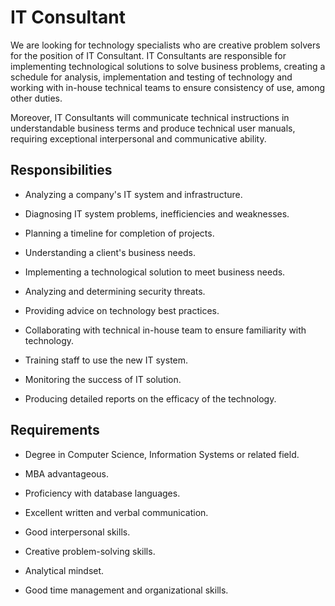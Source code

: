 # IT Consultant

We are looking for technology specialists who are creative problem solvers for the position of IT Consultant. IT Consultants are responsible for implementing technological solutions to solve business problems, creating a schedule for analysis, implementation and testing of technology and working with in-house technical teams to ensure consistency of use, among other duties.

Moreover, IT Consultants will communicate technical instructions in understandable business terms and produce technical user manuals, requiring exceptional interpersonal and communicative ability.

## Responsibilities

* Analyzing a company's IT system and infrastructure.

* Diagnosing IT system problems, inefficiencies and weaknesses.

* Planning a timeline for completion of projects.

* Understanding a client's business needs.

* Implementing a technological solution to meet business needs.

* Analyzing and determining security threats.

* Providing advice on technology best practices.

* Collaborating with technical in-house team to ensure familiarity with technology.

* Training staff to use the new IT system.

* Monitoring the success of IT solution.

* Producing detailed reports on the efficacy of the technology.

## Requirements

* Degree in Computer Science, Information Systems or related field.

* MBA advantageous.

* Proficiency with database languages.

* Excellent written and verbal communication.

* Good interpersonal skills.

* Creative problem-solving skills.

* Analytical mindset.

* Good time management and organizational skills.

